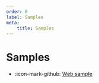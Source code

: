 ```yaml
---
order: 0
label: Samples
meta:
    title: Samples
---
```


# Samples

- :icon-mark-github: [Web sample](https://github.com/workleap/wl-logging/tree/main/samples/web)

